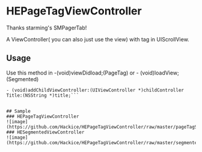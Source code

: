 # HEPageTagViewController
Thanks starming's SMPagerTab!

A ViewController( you can also just use the view) with tag in UIScrollView.
## Usage
Use this method in -(void)viewDidload;(PageTag) or - (void)loadView;(Segmented)
```
- (void)addChildViewController:(UIViewController *)childController Title:(NSString *)title;```


## Sample
### HEPageTagViewController
![image](https://github.com/Hackice/HEPageTagViewController/raw/master/pageTagSample.gif)
### HESegmentedViewController
![image](https://github.com/Hackice/HEPageTagViewController/raw/master/segmentedSample.gif)
